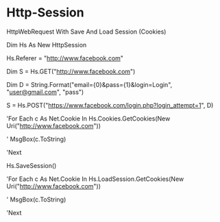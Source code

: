 # Http-Session
HttpWebRequest With Save And Load Session (Cookies)

Dim Hs As New HttpSession

Hs.Referer = "http://www.facebook.com"

Dim S = Hs.GET("http://www.facebook.com")

Dim D = String.Format("email={0}&pass={1}&login=Login", "user@gmail.com", "pass")

S = Hs.POST("https://www.facebook.com/login.php?login_attempt=1", D)

'For Each c As Net.Cookie In Hs.Cookies.GetCookies(New Uri("http://www.facebook.com"))

'    MsgBox(c.ToString)

'Next

Hs.SaveSession()

'For Each c As Net.Cookie In Hs.LoadSession.GetCookies(New Uri("http://www.facebook.com"))

'    MsgBox(c.ToString)

'Next
